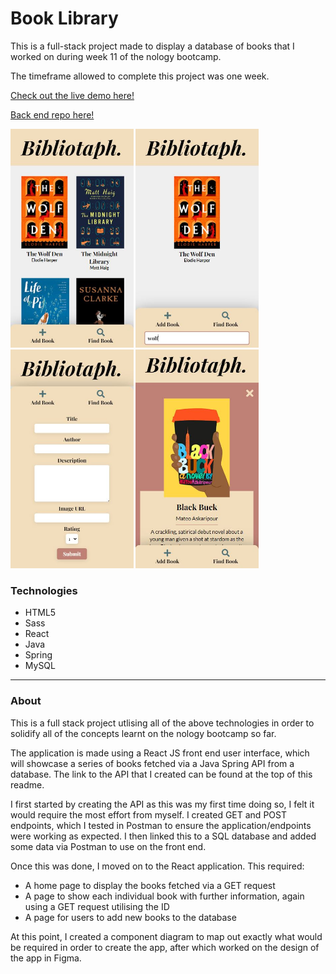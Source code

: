 # Book Library

This is a full-stack project made to display a database of books that I worked on during week 11 of the nology bootcamp.

The timeframe allowed to complete this project was one week.

[Check out the live demo here!](https://jasenscode.github.io/books/)

[Back end repo here!](https://github.com/jasenscode/books-java-spring)

<div>
<img src="https://github.com/jasenscode/books/blob/main/src/assets/images/books.JPG?raw=true" height="350">
<img src="https://github.com/jasenscode/books/blob/main/src/assets/images/books-find.JPG?raw=true" height="350">
<img src="https://github.com/jasenscode/books/blob/main/src/assets/images/books-add.JPG?raw=true" height="350">
<img src="https://github.com/jasenscode/books/blob/main/src/assets/images/books-zoom.JPG?raw=true" height="350">
</div>

### Technologies

- HTML5
- Sass
- React
- Java
- Spring
- MySQL
_____
### About

This is a full stack project utlising all of the above technologies in order to solidify all of the concepts learnt on the nology bootcamp so far.

The application is made using a React JS front end user interface, which will showcase a series of books fetched via a Java Spring API from a database. The link to the API that I created can be found at the top of this readme.

I first started by creating the API as this was my first time doing so, I felt it would require the most effort from myself. I created GET and POST endpoints, which I tested in Postman to ensure the application/endpoints were working as expected. I then linked this to a SQL database and added some data via Postman to use on the front end.

Once this was done, I moved on to the React application. This required:

- A home page to display the books fetched via a GET request
- A page to show each individual book with further information, again using a GET request utilising the ID
- A page for users to add new books to the database

At this point, I created a component diagram to map out exactly what would be required in order to create the app, after which worked on the design of the app in Figma.  
